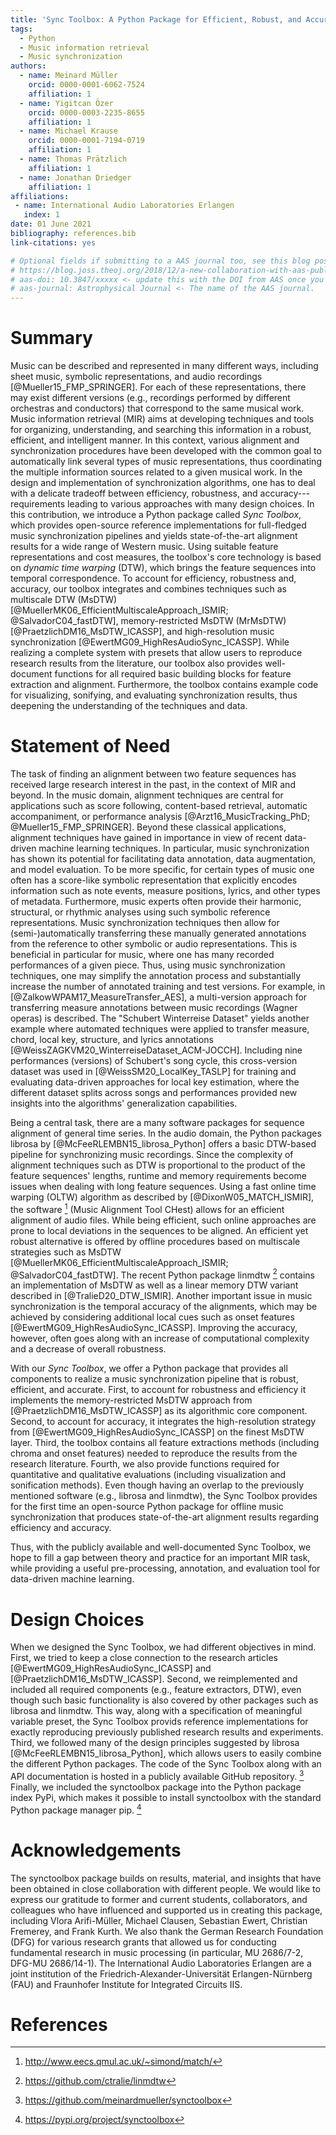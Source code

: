 ```yaml
---
title: 'Sync Toolbox: A Python Package for Efficient, Robust, and Accurate Music Synchronization'
tags:
  - Python
  - Music information retrieval
  - Music synchronization
authors:
  - name: Meinard Müller
    orcid: 0000-0001-6062-7524
    affiliation: 1
  - name: Yigitcan Özer
    orcid: 0000-0003-2235-8655
    affiliation: 1
  - name: Michael Krause
    orcid: 0000-0001-7194-0719
    affiliation: 1
  - name: Thomas Prätzlich
    affiliation: 1
  - name: Jonathan Driedger
    affiliation: 1
affiliations:
 - name: International Audio Laboratories Erlangen
   index: 1
date: 01 June 2021
bibliography: references.bib
link-citations: yes

# Optional fields if submitting to a AAS journal too, see this blog post:
# https://blog.joss.theoj.org/2018/12/a-new-collaboration-with-aas-publishing
# aas-doi: 10.3847/xxxxx <- update this with the DOI from AAS once you know it.
# aas-journal: Astrophysical Journal <- The name of the AAS journal.
---
```


# Summary
Music can be described and represented in many different ways, including sheet music, symbolic representations, and audio recordings [@Mueller15_FMP_SPRINGER]. For each of these representations, there may exist different versions (e.g., recordings performed by different orchestras and conductors) that correspond to the same musical work. 
Music information retrieval (MIR) aims at developing techniques and tools for organizing, understanding, and searching this information in a robust, efficient, and intelligent manner.
In this context, various alignment and synchronization procedures have been developed with the common goal to automatically link several types of music representations, thus coordinating the multiple information sources related to a given musical work.
In the design and implementation of synchronization algorithms, one has to deal with a delicate tradeoff between efficiency, robustness, and accuracy---requirements leading to various approaches with many design choices.
In this contribution, we introduce a Python package called *Sync Toolbox*, which provides open-source reference implementations for full-fledged music synchronization pipelines and yields state-of-the-art alignment results for a wide range of Western music.
Using suitable feature representations and cost measures, the toolbox's core technology is based on *dynamic time warping* (DTW), which brings the feature sequences into temporal correspondence.
To account for efficiency, robustness and, accuracy, our toolbox integrates and combines techniques such as multiscale DTW (MsDTW) [@MuellerMK06_EfficientMultiscaleApproach_ISMIR; @SalvadorC04_fastDTW], 
memory-restricted MsDTW (MrMsDTW) [@PraetzlichDM16_MsDTW_ICASSP], 
and high-resolution music synchronization [@EwertMG09_HighResAudioSync_ICASSP].
While realizing a complete system with presets that allow users to reproduce research results from the literature, our toolbox also provides well-document functions for all required basic building blocks for feature extraction and alignment.
Furthermore, the toolbox contains example code for visualizing, sonifying, and evaluating synchronization results, thus deepening the understanding of the techniques and data.

# Statement of Need
The task of finding an alignment between two feature sequences has received large research interest in the past, in the context of MIR and beyond. In the music domain, alignment techniques are central for applications such as score following, content-based retrieval, automatic accompaniment, or performance analysis [@Arzt16_MusicTracking_PhD; @Mueller15_FMP_SPRINGER].
Beyond these classical applications, alignment techniques have gained in importance in view of recent data-driven machine learning techniques. In particular, music synchronization has shown its potential for facilitating data annotation, data augmentation, and model evaluation. 
To be more specific, for certain types of music one often has a score-like symbolic representation that explicitly encodes information such as note events, measure positions, lyrics, and other types of metadata. Furthermore, music experts often provide their harmonic, structural, or rhythmic analyses using such symbolic reference representations.
Music synchronization techniques then allow for (semi-)automatically transferring these manually generated annotations from the reference to other symbolic or audio representations. This is beneficial in particular for music, where one has many recorded performances of a given piece. Thus, using music synchronization techniques, one may simplify the annotation process and substantially increase the number of annotated training and test versions.
For example, in [@ZalkowWPAM17_MeasureTransfer_AES], a multi-version approach for transferring measure annotations between music recordings (Wagner operas) is described.
The "Schubert Winterreise Dataset" yields another example where automated techniques were applied to transfer measure, chord, local key, structure, and lyrics annotations [@WeissZAGKVM20_WinterreiseDataset_ACM-JOCCH].
Including nine performances (versions) of Schubert's song cycle, this cross-version dataset was used in [@WeissSM20_LocalKey_TASLP] for training and evaluating data-driven approaches for local key estimation, where the different dataset splits across songs and performances provided new insights into the algorithms' generalization capabilities.

Being a central task, there are a many software packages for sequence alignment of general time series. 
In the audio domain, the Python packages librosa by [@McFeeRLEMBN15_librosa_Python] offers a basic DTW-based pipeline for synchronizing music recordings. 
Since the complexity of alignment techniques such as DTW is proportional to the product of the feature sequences' lengths, runtime and memory requirements become issues when dealing with long feature sequences.
Using a fast online time warping (OLTW) algorithm as described by [@DixonW05_MATCH_ISMIR], the software [^1] (Music Alignment Tool CHest) allows for an efficient alignment of audio files. 
While being efficient, such online approaches are prone to local deviations in the sequences to be aligned. An efficient yet robust alternative is offered by offline procedures based on multiscale strategies such as MsDTW [@MuellerMK06_EfficientMultiscaleApproach_ISMIR; @SalvadorC04_fastDTW]. 
The recent Python package linmdtw [^2] contains an implementation of MsDTW as well as a linear memory DTW variant described in [@TralieD20_DTW_ISMIR].
Another important issue in music synchronization is the temporal accuracy of the alignments, which may be achieved by considering additional local cues such as onset features [@EwertMG09_HighResAudioSync_ICASSP]. Improving the accuracy, however, often goes along with an increase of computational complexity and a decrease of overall robustness.

With our *Sync Toolbox*, we offer a Python package that provides all components to realize a music synchronization pipeline that is robust, efficient, and accurate. 
First, to account for robustness and efficiency it implements the memory-restricted MsDTW approach from [@PraetzlichDM16_MsDTW_ICASSP] as its algorithmic core component.
Second, to account for accuracy, it integrates the high-resolution strategy from [@EwertMG09_HighResAudioSync_ICASSP] on the finest MsDTW layer.
Third, the toolbox contains all feature extractions methods (including chroma and onset features) needed to reproduce the results from the research literature. 
Fourth, we also provide functions required for quantitative and qualitative evaluations (including visualization and sonification methods).
Even though having an overlap to the previously mentioned software (e.g., librosa and linmdtw), the Sync Toolbox provides for the first time an open-source Python package for offline music synchronization that produces state-of-the-art alignment results regarding efficiency and accuracy.
<!---
For example, given pre-computed feature representations, the overall alignment of 20-minute recordings at a feature resolution of $50$~Hz (corresponding to 20 milliseconds) requires roughly ??? MB of additional memory (besides the memory required to store the features) and takes ??? seconds on a standard PC.
-->
Thus, with the publicly available and well-documented Sync Toolbox, we hope to fill a gap between theory and practice for an important MIR task, while providing a useful pre-processing, annotation, and evaluation tool for data-driven machine learning. 


[^1]: <http://www.eecs.qmul.ac.uk/~simond/match/>
[^2]: <https://github.com/ctralie/linmdtw>


# Design Choices
When we designed the Sync Toolbox, we had different objectives in mind. First, we tried to keep a close connection to the research articles [@EwertMG09_HighResAudioSync_ICASSP] and [@PraetzlichDM16_MsDTW_ICASSP]. 
Second,  we reimplemented and included all required components (e.g., feature extractors, DTW), even though such basic functionality is also covered by other packages such as librosa and linmdtw. This way, along with a specification of meaningful variable preset, the Sync Toolbox provids reference implementations for exactly reproducing previously published research results and experiments.
Third, we followed many of the design principles suggested by librosa [@McFeeRLEMBN15_librosa_Python], which allows users to easily combine the different Python packages. 
The code of the Sync Toolbox along with an API documentation is hosted in a publicly available GitHub repository. [^3]
Finally, we included the synctoolbox package into the Python package index PyPi, which makes it possible to install synctoolbox with the standard Python package manager pip. [^4]

[^3]: <https://github.com/meinardmueller/synctoolbox>
[^4]: <https://pypi.org/project/synctoolbox>

# Acknowledgements
The synctoolbox package builds on results, material, and insights that have been obtained in close collaboration with different people. We would like to express our gratitude to former and current students, collaborators, and colleagues who have influenced and supported us in creating this package, including Vlora Arifi-Müller, Michael Clausen, Sebastian Ewert, Christian Fremerey, and Frank Kurth. We also thank the German Research Foundation (DFG) for various research grants that allowed us for conducting fundamental research in music processing (in particular, MU 2686/7-2, DFG-MU 2686/14-1). The International Audio Laboratories Erlangen are a joint institution of the Friedrich-Alexander-Universität Erlangen-Nürnberg (FAU) and Fraunhofer Institute for Integrated Circuits IIS.

# References

